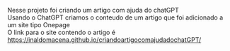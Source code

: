  Nesse projeto foi criando um artigo com ajuda do chatGPT <br>
 Usando o ChatGPT criamos o conteudo de um artigo que foi adicionado a um site tipo Onepage <br>
 O link para o site contendo o artigo é https://inaldomacena.github.io/criandoartigocomajudadochatGPT/ 
 
